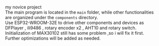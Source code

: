 my novice project  
The main program is located in the `main` folder, while other functionalities are organized under the `components` directory.  
Use ESP32-WROOM-32E to drive other components and devices as DFPlayer , ili9486 , rotary encoder x2 , AHT10 and rotary switch.  
Iniitialization of MAX30102 still has some problem ,so i will fix it first.  
Further optimizations will be added as needed.  
